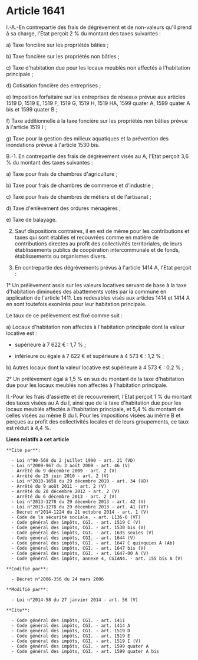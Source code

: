 # Article 1641

I.-A.-En contrepartie des frais de dégrèvement et de non-valeurs qu'il prend à sa charge, l'Etat perçoit 2 % du montant des
taxes suivantes : 

a) Taxe foncière sur les propriétés bâties ; 

b) Taxe foncière sur les propriétés non bâties ; 

c) Taxe d'habitation due pour les locaux meublés non affectés à l'habitation principale ; 

d) Cotisation foncière des entreprises ; 

e) Imposition forfaitaire sur les entreprises de réseaux prévue aux articles 1519 D, 1519 E, 1519 F, 1519 G, 1519 H, 1519
HA, 
1599 quater A, 1599 quater A bis et 1599 quater B ; 

f) Taxe additionnelle à la taxe foncière sur les propriétés non bâties prévue à l'article 1519 I ; 

g) Taxe pour la gestion des milieux aquatiques et la prévention des inondations prévue à l'article 1530 bis. 

B.-1. En contrepartie des frais de dégrèvement visés au A, l'Etat perçoit 3,6 % du montant des taxes suivantes : 

a) Taxe pour frais de chambres d'agriculture ; 

b) Taxe pour frais de chambres de commerce et d'industrie ; 

c) Taxe pour frais de chambres de métiers et de l'artisanat ; 

d) Taxe d'enlèvement des ordures ménagères ; 

e) Taxe de balayage. 

2. Sauf dispositions contraires, il en est de même pour les contributions et taxes qui sont établies et recouvrées comme en
matière de contributions directes au profit des collectivités territoriales, de leurs établissements publics de coopération
intercommunale et de fonds, établissements ou organismes divers. 

3. En contrepartie des dégrèvements prévus à l'article 1414 A, l'Etat perçoit : 

1° Un prélèvement assis sur les valeurs locatives servant de base à la taxe d'habitation diminuées des abattements votés par
la commune en application de l'article 1411. Les redevables visés aux articles 1414 et 1414 A en sont toutefois exonérés pour
leur habitation principale. 

Le taux de ce prélèvement est fixé comme suit : 

a) Locaux d'habitation non affectés à l'habitation principale dont la valeur locative est :

- supérieure à 7 622 € : 1,7 % ;

- inférieure ou égale à 7 622 € et supérieure à 4 573 € : 1,2 % ; 

b) Autres locaux dont la valeur locative est supérieure à 4 573 € : 0,2 % ; 

2° Un prélèvement égal à 1,5 % en sus du montant de la taxe d'habitation due pour les locaux meublés non affectés à
l'habitation principale. 

II.-Pour les frais d'assiette et de recouvrement, l'Etat perçoit 1 % du montant des taxes visées au A du I, ainsi que de la
taxe d'habitation due pour les locaux meublés affectés à l'habitation principale, et 5,4 % du montant de celles visées au
même B du I. Pour les impositions visées au même B et perçues au profit des collectivités locales et de leurs groupements, ce
taux est réduit à 4,4 %.

**Liens relatifs à cet article**

	**Cité par**:

	  - Loi n°90-568 du 2 juillet 1990 - art. 21 (VD)
	  - Loi n°2009-967 du 3 août 2009 - art. 46 (V)
	  - Arrêté du 9 décembre 2009 - art. 2 (V)
	  - Arrêté du 25 juin 2010 - art. 2 (V)
	  - Loi n°2010-1658 du 29 décembre 2010 - art. 34 (VD)
	  - Arrêté du 9 août 2011 - art. 2 (V)
	  - Arrêté du 20 décembre 2012 - art. 2 (V)
	  - Arrêté du 6 décembre 2013 - art. 2 (V)
	  - Loi n°2013-1278 du 29 décembre 2013 - art. 42 (V)
	  - Loi n°2013-1278 du 29 décembre 2013 - art. 41 (VT)
	  - Décret n°2014-1224 du 21 octobre 2014 - art. 1 (V)
	  - Code de la sécurité sociale. - art. L136-6 (VT)
	  - Code général des impôts, CGI. - art. 1519 C (V)
	  - Code général des impôts, CGI. - art. 1530 bis (V)
	  - Code général des impôts, CGI. - art. 1635 sexies (V)
	  - Code général des impôts, CGI. - art. 1644 (V)
	  - Code général des impôts, CGI. - art. 1647 C quinquies A (Ab)
	  - Code général des impôts, CGI. - art. 1647 bis (V)
	  - Code général des impôts, CGI. - art. 1647-00 A (V)
	  - Code général des impôts, annexe 4, CGIAN4. - art. 155 bis A (V)

	**Codifié par**:

	  - Décret n°2006-356 du 24 mars 2006

	**Modifié par**:

	  - Loi n°2014-58 du 27 janvier 2014 - art. 56 (V)

	**Cite**:

	  - Code général des impôts, CGI. - art. 1411
	  - Code général des impôts, CGI. - art. 1414 A
	  - Code général des impôts, CGI. - art. 1519 D
	  - Code général des impôts, CGI. - art. 1519 E
	  - Code général des impôts, CGI. - art. 1519 I (V)
	  - Code général des impôts, CGI. - art. 1599 quater A
	  - Code général des impôts, CGI. - art. 1599 quater A bis
